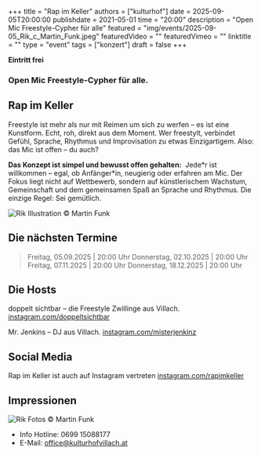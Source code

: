 +++
title = "Rap im Keller"
authors = ["kulturhof"]
date = 2025-09-05T20:00:00
publishdate = 2021-05-01
time = "20:00"
description = "Open Mic Freestyle-Cypher für alle"
featured = "img/events/2025-09-05_Rik_c_Martin_Funk.jpeg"
featuredVideo = ""
featuredVimeo = ""
linktitle = ""
type = "event"
tags = ["konzert"]
draft = false
+++

**Eintritt frei**

### Open Mic Freestyle-Cypher für alle.

## Rap im Keller

Freestyle ist mehr als nur mit Reimen um sich zu werfen – es ist eine Kunstform. Echt, roh, direkt aus dem Moment. Wer freestylt, verbindet Gefühl, Sprache, Rhythmus und Improvisation zu etwas Einzigartigem.
Also: das Mic ist offen – du auch?

**Das Konzept ist simpel und bewusst offen gehalten:**  Jede\*r ist willkommen – egal, ob Anfänger\*in, neugierig oder erfahren am Mic. Der Fokus liegt nicht auf Wettbewerb, sondern auf künstlerischem Wachstum, Gemeinschaft und dem gemeinsamen Spaß an Sprache und Rhythmus. Die einzige Regel: Sei gemütlich.

![Rik](/img/events/2025-09-05_RikGrafik_Martin_Funk.JPG)
Illustration © Martin Funk

## Die nächsten Termine

> Freitag, 05.09.2025 | 20:00 Uhr
> Donnerstag, 02.10.2025 | 20:00 Uhr
> Freitag, 07.11.2025 | 20:00 Uhr
> Donnerstag, 18.12.2025 | 20:00 Uhr

## Die Hosts

doppelt sichtbar – die Freestyle Zwillinge aus Villach.
[instagram.com/doppeltsichtbar](https://www.instagram.com/doppeltsichtbar/)

Mr. Jenkins – DJ aus Villach.
[instagram.com/misterjenkinz](https://www.instagram.com/misterjenkinz/)

## Social Media

Rap im Keller ist auch auf Instagram vertreten
[instagram.com/rapimkeller](https://www.instagram.com/rapimkeller/)

## Impressionen

![Rik](/img/events/2025-09-05_Rik.jpg)
Fotos © Martin Funk



- Info Hotline: 0699 15088177 
- E-Mail: office@kulturhofvillach.at
